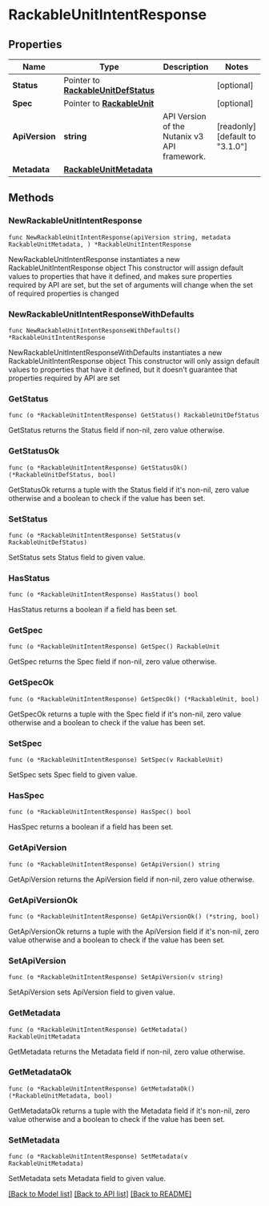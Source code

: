 # RackableUnitIntentResponse

## Properties

Name | Type | Description | Notes
------------ | ------------- | ------------- | -------------
**Status** | Pointer to [**RackableUnitDefStatus**](RackableUnitDefStatus.md) |  | [optional] 
**Spec** | Pointer to [**RackableUnit**](RackableUnit.md) |  | [optional] 
**ApiVersion** | **string** | API Version of the Nutanix v3 API framework. | [readonly] [default to "3.1.0"]
**Metadata** | [**RackableUnitMetadata**](RackableUnitMetadata.md) |  | 

## Methods

### NewRackableUnitIntentResponse

`func NewRackableUnitIntentResponse(apiVersion string, metadata RackableUnitMetadata, ) *RackableUnitIntentResponse`

NewRackableUnitIntentResponse instantiates a new RackableUnitIntentResponse object
This constructor will assign default values to properties that have it defined,
and makes sure properties required by API are set, but the set of arguments
will change when the set of required properties is changed

### NewRackableUnitIntentResponseWithDefaults

`func NewRackableUnitIntentResponseWithDefaults() *RackableUnitIntentResponse`

NewRackableUnitIntentResponseWithDefaults instantiates a new RackableUnitIntentResponse object
This constructor will only assign default values to properties that have it defined,
but it doesn't guarantee that properties required by API are set

### GetStatus

`func (o *RackableUnitIntentResponse) GetStatus() RackableUnitDefStatus`

GetStatus returns the Status field if non-nil, zero value otherwise.

### GetStatusOk

`func (o *RackableUnitIntentResponse) GetStatusOk() (*RackableUnitDefStatus, bool)`

GetStatusOk returns a tuple with the Status field if it's non-nil, zero value otherwise
and a boolean to check if the value has been set.

### SetStatus

`func (o *RackableUnitIntentResponse) SetStatus(v RackableUnitDefStatus)`

SetStatus sets Status field to given value.

### HasStatus

`func (o *RackableUnitIntentResponse) HasStatus() bool`

HasStatus returns a boolean if a field has been set.

### GetSpec

`func (o *RackableUnitIntentResponse) GetSpec() RackableUnit`

GetSpec returns the Spec field if non-nil, zero value otherwise.

### GetSpecOk

`func (o *RackableUnitIntentResponse) GetSpecOk() (*RackableUnit, bool)`

GetSpecOk returns a tuple with the Spec field if it's non-nil, zero value otherwise
and a boolean to check if the value has been set.

### SetSpec

`func (o *RackableUnitIntentResponse) SetSpec(v RackableUnit)`

SetSpec sets Spec field to given value.

### HasSpec

`func (o *RackableUnitIntentResponse) HasSpec() bool`

HasSpec returns a boolean if a field has been set.

### GetApiVersion

`func (o *RackableUnitIntentResponse) GetApiVersion() string`

GetApiVersion returns the ApiVersion field if non-nil, zero value otherwise.

### GetApiVersionOk

`func (o *RackableUnitIntentResponse) GetApiVersionOk() (*string, bool)`

GetApiVersionOk returns a tuple with the ApiVersion field if it's non-nil, zero value otherwise
and a boolean to check if the value has been set.

### SetApiVersion

`func (o *RackableUnitIntentResponse) SetApiVersion(v string)`

SetApiVersion sets ApiVersion field to given value.


### GetMetadata

`func (o *RackableUnitIntentResponse) GetMetadata() RackableUnitMetadata`

GetMetadata returns the Metadata field if non-nil, zero value otherwise.

### GetMetadataOk

`func (o *RackableUnitIntentResponse) GetMetadataOk() (*RackableUnitMetadata, bool)`

GetMetadataOk returns a tuple with the Metadata field if it's non-nil, zero value otherwise
and a boolean to check if the value has been set.

### SetMetadata

`func (o *RackableUnitIntentResponse) SetMetadata(v RackableUnitMetadata)`

SetMetadata sets Metadata field to given value.



[[Back to Model list]](../README.md#documentation-for-models) [[Back to API list]](../README.md#documentation-for-api-endpoints) [[Back to README]](../README.md)


